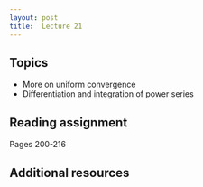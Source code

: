 ```yaml
---
layout: post
title:  Lecture 21
---
```


## Topics

* More on uniform convergence
* Differentiation and integration of power series

## Reading assignment

Pages 200-216

## Additional resources



